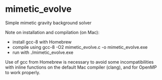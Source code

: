 # mimetic_evolve

Simple mimetic gravity background solver

Note on installation and compilation (on Mac):
- install gcc-8 with Homebrew
- compile using gcc-8 -O2 mimetic_evolve.c -o mimetic_evolve.exe
- run with ./mimetic_evolve.exe

Use of gcc from Homebrew is necessary to avoid some incompatibilities with inline functions on the default Mac compiler (clang), and for OpenMP to work properly.

